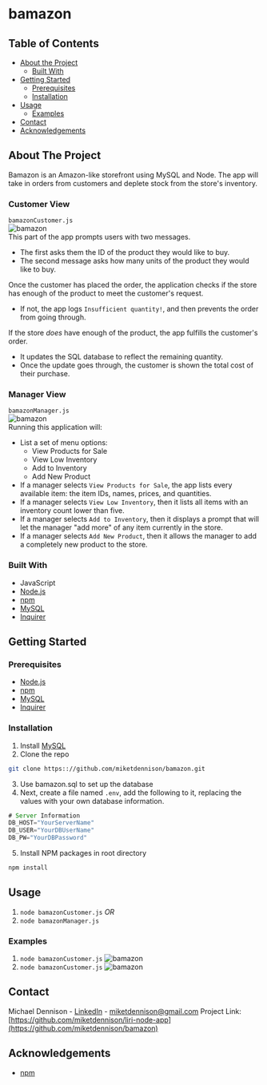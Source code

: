 # bamazon
## Table of Contents

* [About the Project](#about-the-project)
  * [Built With](#built-with)
* [Getting Started](#getting-started)
  * [Prerequisites](#prerequisites)
  * [Installation](#installation)
* [Usage](#usage)
  * [Examples](#examples)
* [Contact](#contact)
* [Acknowledgements](#acknowledgements)

## About The Project
Bamazon is an Amazon-like storefront using MySQL and Node. The app will take in orders from customers and deplete stock from the store's inventory. 

### Customer View
`bamazonCustomer.js`  
![bamazon][product-screenshot]  
This part of the app prompts users with two messages.

   * The first asks them the ID of the product they would like to buy.
   * The second message asks how many units of the product they would like to buy.

Once the customer has placed the order, the application checks if the store has enough of the product to meet the customer's request.

   * If not, the app logs `Insufficient quantity!`, and then prevents the order from going through.

If the store _does_ have enough of the product, the app fulfills the customer's order.
   * It updates the SQL database to reflect the remaining quantity.
   * Once the update goes through, the customer is shown the total cost of their purchase.

### Manager View
`bamazonManager.js`  
![bamazon][product-screenshot]  
Running this application will:
  * List a set of menu options:
    * View Products for Sale
    * View Low Inventory
    * Add to Inventory
    * Add New Product
  * If a manager selects `View Products for Sale`, the app lists every available item: the item IDs, names, prices, and quantities.
  * If a manager selects `View Low Inventory`, then it lists all items with an inventory count lower than five.
  * If a manager selects `Add to Inventory`, then it displays a prompt that will let the manager "add more" of any item currently in the store.
  * If a manager selects `Add New Product`, then it allows the manager to add a completely new product to the store.

### Built With
* JavaScript
* [Node.js](https://nodejs.org/en/)
* [npm](https://www.npmjs.com/)
* [MySQL](https://www.npmjs.com/package/mysql)
* [Inquirer](https://www.npmjs.com/package/inquirer)

## Getting Started

### Prerequisites
* [Node.js](https://nodejs.org/en/)
* [npm](https://npmjs.com/getnpm)
* [MySQL](https://www.npmjs.com/package/mysql)
* [Inquirer](https://www.npmjs.com/package/inquirer)


### Installation  
1. Install [MySQL](https://dev.mysql.com/doc/mysql-installation-excerpt/5.7/en/)
2. Clone the repo
```sh
git clone https:://github.com/miketdennison/bamazon.git
```
3. Use bamazon.sql to set up the database
4. Next, create a file named `.env`, add the following to it, replacing the values with your own database information.
```js
# Server Information
DB_HOST="YourServerName"
DB_USER="YourDBUserName"
DB_PW="YourDBPassword"
```
5. Install NPM packages in root directory
```sh
npm install
```

## Usage

1. `node bamazonCustomer.js`
_OR_  
2. `node bamazonManager.js`

 
### Examples
1. `node bamazonCustomer.js`
  ![bamazon][product-screenshot]  
2. `node bamazonCustomer.js`
  ![bamazon][product-screenshot]

## Contact

Michael Dennison - [LinkedIn](https://linkedin.com/in/michaeltdennison) - miketdennison@gmail.com
Project Link: [https://github.com/miketdennison/liri-node-app](https://github.com/miketdennison/bamazon)

## Acknowledgements
* [npm](https://www.npmjs.com/)

<!-- IMAGES -->
[product-screenshot]: ./#
